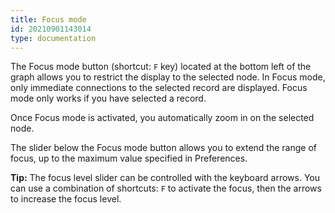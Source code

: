 ```yaml
---
title: Focus mode
id: 20210901143014
type: documentation
---
```


The Focus mode button (shortcut: `F` key) located at the bottom left of the graph allows you to restrict the display to the selected node. In Focus mode, only immediate connections to the selected record are displayed. Focus mode only works if you have selected a record.

Once Focus mode is activated, you automatically zoom in on the selected node.

The slider below the Focus mode button allows you to extend the range of focus, up to the maximum value specified in Preferences.

**Tip:** The focus level slider can be controlled with the keyboard arrows. You can use a combination of shortcuts: `F` to activate the focus, then the arrows to increase the focus level.